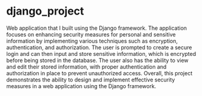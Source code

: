# django_project
Web application that I built using the Django framework. The application focuses on enhancing security measures for personal and sensitive information by implementing various techniques such as encryption, authentication, and authorization. The user is prompted to create a secure login and can then input and store sensitive information, which is encrypted before being stored in the database. The user also has the ability to view and edit their stored information, with proper authentication and authorization in place to prevent unauthorized access. Overall, this project demonstrates the ability to design and implement effective security measures in a web application using the Django framework.
